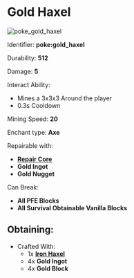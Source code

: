 # Gold Haxel

![poke\_gold\_haxel](https://github.com/ItsMePok/PFE/assets/136857747/baac8c3d-0898-4274-a85f-071d9af3529b)

Identifier: **poke:gold\_haxel**

Durability: **512**

Damage: **5**

Interact Ability:

* Mines a 3x3x3 Around the player
* 0.3s Cooldown

Mining Speed: **20**

Enchant type: **Axe**

Repairable with:

* [**Repair Core**](https://pfewiki.gitbook.io/home/items/cores/repair-core)
* **Gold Ingot**
* **Gold Nugget**

Can Break:

* **All PFE Blocks**
* **All Survival Obtainable Vanilla Blocks**

## Obtaining:

* Crafted With:
  * 1x [**Iron Haxel**](https://github.com/ItsMePok/PFE/wiki/Iron-Haxel)
  * 4x **Gold Ingot**
  * 4x **Gold Block**
